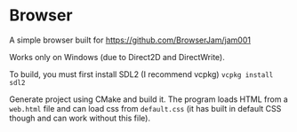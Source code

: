 # Browser
A simple browser built for https://github.com/BrowserJam/jam001

Works only on Windows (due to Direct2D and DirectWrite).

To build, you must first install SDL2 (I recommend vcpkg)
```vcpkg install sdl2```

Generate project using CMake and build it.
The program loads HTML from a `web.html` file and can load css from `default.css` (it has built in default CSS though and can work without this file).